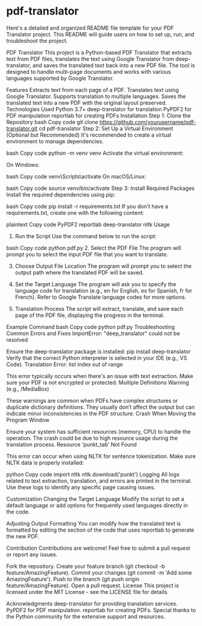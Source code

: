 # pdf-translator


Here's a detailed and organized README file template for your PDF Translator project. This README will guide users on how to set up, run, and troubleshoot the project.

PDF Translator
This project is a Python-based PDF Translator that extracts text from PDF files, translates the text using Google Translator from deep-translator, and saves the translated text back into a new PDF file. The tool is designed to handle multi-page documents and works with various languages supported by Google Translator.

Features
Extracts text from each page of a PDF.
Translates text using Google Translator.
Supports translation to multiple languages.
Saves the translated text into a new PDF with the original layout preserved.
Technologies Used
Python 3.7+
deep-translator for translation
PyPDF2 for PDF manipulation
reportlab for creating PDFs
Installation
Step 1: Clone the Repository
bash
Copy code
git clone https://github.com/yourusername/pdf-translator.git
cd pdf-translator
Step 2: Set Up a Virtual Environment (Optional but Recommended)
It's recommended to create a virtual environment to manage dependencies.

bash
Copy code
python -m venv venv
Activate the virtual environment:

On Windows:

bash
Copy code
venv\Scripts\activate
On macOS/Linux:

bash
Copy code
source venv/bin/activate
Step 3: Install Required Packages
Install the required dependencies using pip:

bash
Copy code
pip install -r requirements.txt
If you don't have a requirements.txt, create one with the following content:

plaintext
Copy code
PyPDF2
reportlab
deep-translator
nltk
Usage
1. Run the Script
Use the command below to run the script:

bash
Copy code
python pdf.py
2. Select the PDF File
The program will prompt you to select the input PDF file that you want to translate.

3. Choose Output File Location
The program will prompt you to select the output path where the translated PDF will be saved.

4. Set the Target Language
The program will ask you to specify the language code for translation (e.g., en for English, es for Spanish, fr for French). Refer to Google Translate language codes for more options.

5. Translation Process
The script will extract, translate, and save each page of the PDF file, displaying the progress in the terminal.

Example Command
bash
Copy code
python pdf.py
Troubleshooting
Common Errors and Fixes
ImportError: "deep_translator" could not be resolved

Ensure the deep-translator package is installed: pip install deep-translator
Verify that the correct Python interpreter is selected in your IDE (e.g., VS Code).
Translation Error: list index out of range

This error typically occurs when there's an issue with text extraction. Make sure your PDF is not encrypted or protected.
Multiple Definitions Warning (e.g., /MediaBox)

These warnings are common when PDFs have complex structures or duplicate dictionary definitions. They usually don’t affect the output but can indicate minor inconsistencies in the PDF structure.
Crash When Moving the Program Window

Ensure your system has sufficient resources (memory, CPU) to handle the operation. The crash could be due to high resource usage during the translation process.
Resource 'punkt_tab' Not Found

This error can occur when using NLTK for sentence tokenization. Make sure NLTK data is properly installed:

python
Copy code
import nltk
nltk.download('punkt')
Logging
All logs related to text extraction, translation, and errors are printed in the terminal. Use these logs to identify any specific page causing issues.

Customization
Changing the Target Language
Modify the script to set a default language or add options for frequently used languages directly in the code.

Adjusting Output Formatting
You can modify how the translated text is formatted by editing the section of the code that uses reportlab to generate the new PDF.

Contribution
Contributions are welcome! Feel free to submit a pull request or report any issues.

Fork the repository.
Create your feature branch (git checkout -b feature/AmazingFeature).
Commit your changes (git commit -m 'Add some AmazingFeature').
Push to the branch (git push origin feature/AmazingFeature).
Open a pull request.
License
This project is licensed under the MIT License - see the LICENSE file for details.

Acknowledgments
deep-translator for providing translation services.
PyPDF2 for PDF manipulation.
reportlab for creating PDFs.
Special thanks to the Python community for the extensive support and resources.
